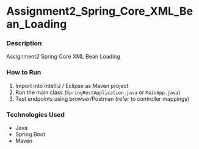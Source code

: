 # Assignment2_Spring_Core_XML_Bean_Loading

### Description
Assignment2 Spring Core XML Bean Loading

### How to Run
1. Import into IntelliJ / Eclipse as Maven project
2. Run the main class (`SpringRestApplication.java` or `MainApp.java`)
3. Test endpoints using browser/Postman (refer to controller mappings)

### Technologies Used
- Java
- Spring Boot
- Maven